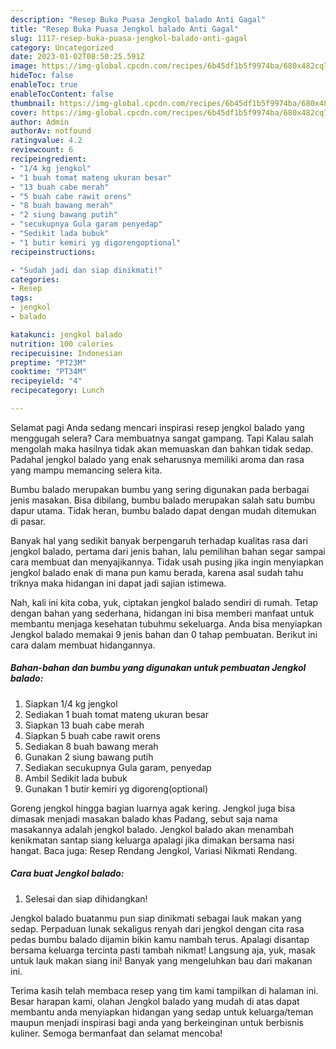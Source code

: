 ```yaml
---
description: "Resep Buka Puasa Jengkol balado Anti Gagal"
title: "Resep Buka Puasa Jengkol balado Anti Gagal"
slug: 1117-resep-buka-puasa-jengkol-balado-anti-gagal
category: Uncategorized
date: 2023-01-02T08:50:25.591Z
image: https://img-global.cpcdn.com/recipes/6b45df1b5f9974ba/680x482cq70/jengkol-balado-foto-resep-utama.jpg
hideToc: false
enableToc: true
enableTocContent: false
thumbnail: https://img-global.cpcdn.com/recipes/6b45df1b5f9974ba/680x482cq70/jengkol-balado-foto-resep-utama.jpg
cover: https://img-global.cpcdn.com/recipes/6b45df1b5f9974ba/680x482cq70/jengkol-balado-foto-resep-utama.jpg
author: Admin
authorAv: notfound
ratingvalue: 4.2
reviewcount: 6
recipeingredient:
- "1/4 kg jengkol"
- "1 buah tomat mateng ukuran besar"
- "13 buah cabe merah"
- "5 buah cabe rawit orens"
- "8 buah bawang merah"
- "2 siung bawang putih"
- "secukupnya Gula garam penyedap"
- "Sedikit lada bubuk"
- "1 butir kemiri yg digorengoptional"
recipeinstructions:

- "Sudah jadi dan siap dinikmati!"
categories:
- Resep
tags:
- jengkol
- balado

katakunci: jengkol balado 
nutrition: 100 calories
recipecuisine: Indonesian
preptime: "PT23M"
cooktime: "PT34M"
recipeyield: "4"
recipecategory: Lunch

---
```



Selamat pagi Anda sedang mencari inspirasi resep jengkol balado yang menggugah selera? Cara membuatnya sangat gampang. Tapi Kalau salah mengolah maka hasilnya tidak akan memuaskan dan bahkan tidak sedap. Padahal jengkol balado yang enak seharusnya memiliki aroma dan rasa yang mampu memancing selera kita.


Bumbu balado merupakan bumbu yang sering digunakan pada berbagai jenis masakan. Bisa dibilang, bumbu balado merupakan salah satu bumbu dapur utama. Tidak heran, bumbu balado dapat dengan mudah ditemukan di pasar.

Banyak hal yang sedikit banyak berpengaruh terhadap kualitas rasa dari jengkol balado, pertama dari jenis bahan, lalu pemilihan bahan segar sampai cara membuat dan menyajikannya. Tidak usah pusing jika ingin menyiapkan jengkol balado enak di mana pun kamu berada, karena asal sudah tahu triknya maka hidangan ini dapat jadi sajian istimewa.


Nah, kali ini kita coba, yuk, ciptakan jengkol balado sendiri di rumah. Tetap dengan bahan yang sederhana, hidangan ini bisa memberi manfaat untuk membantu menjaga kesehatan tubuhmu sekeluarga. Anda bisa menyiapkan Jengkol balado memakai 9 jenis bahan dan 0 tahap pembuatan. Berikut ini cara dalam membuat hidangannya.

<!--inarticleads1-->

##### Bahan-bahan dan bumbu yang digunakan untuk pembuatan Jengkol balado:

1. Siapkan 1/4 kg jengkol
1. Sediakan 1 buah tomat mateng ukuran besar
1. Siapkan 13 buah cabe merah
1. Siapkan 5 buah cabe rawit orens
1. Sediakan 8 buah bawang merah
1. Gunakan 2 siung bawang putih
1. Sediakan secukupnya Gula garam, penyedap
1. Ambil Sedikit lada bubuk
1. Gunakan 1 butir kemiri yg digoreng(optional)


Goreng jengkol hingga bagian luarnya agak kering. Jengkol juga bisa dimasak menjadi masakan balado khas Padang, sebut saja nama masakannya adalah jengkol balado. Jengkol balado akan menambah kenikmatan santap siang keluarga apalagi jika dimakan bersama nasi hangat. Baca juga: Resep Rendang Jengkol, Variasi Nikmati Rendang. 

<!--inarticleads2-->

##### Cara buat Jengkol balado:


1. Selesai dan siap dihidangkan!

Jengkol balado buatanmu pun siap dinikmati sebagai lauk makan yang sedap. Perpaduan lunak sekaligus renyah dari jengkol dengan cita rasa pedas bumbu balado dijamin bikin kamu nambah terus. Apalagi disantap bersama keluarga tercinta pasti tambah nikmat! Langsung aja, yuk, masak untuk lauk makan siang ini! Banyak yang mengeluhkan bau dari makanan ini. 

Terima kasih telah membaca resep yang tim kami tampilkan di halaman ini. Besar harapan kami, olahan Jengkol balado yang mudah di atas dapat membantu anda menyiapkan hidangan yang sedap untuk keluarga/teman maupun menjadi inspirasi bagi anda yang berkeinginan untuk berbisnis kuliner. Semoga bermanfaat dan selamat mencoba!
